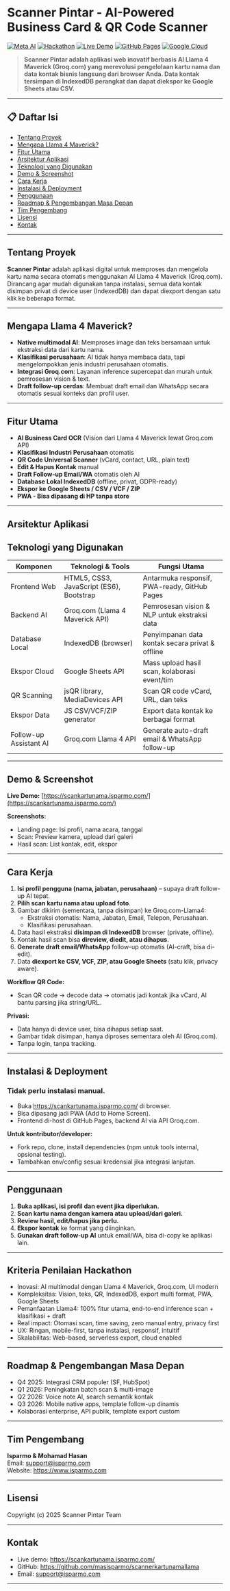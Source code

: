# Scanner Pintar - AI-Powered Business Card & QR Code Scanner

[![Meta AI](https://img.shields.io/badge/Meta-Llama_4_Maverick-0467DF?style=for-the-badge&logo=meta&logoColor=white)](https://llama.com)
[![Hackathon](https://img.shields.io/badge/Hackathon-Meta_Hacktiv8_2025-FF6B35?style=for-the-badge)](https://hacktiv8.com)
[![Live Demo](https://img.shields.io/badge/Live-Demo-success?style=for-the-badge&logo=google-chrome&logoColor=white)](https://scankartunama.isparmo.com/)
[![GitHub Pages](https://img.shields.io/badge/Frontend-GitHub_Pages-222222?style=for-the-badge&logo=github&logoColor=white)](https://pages.github.com/)
[![Google Cloud](https://img.shields.io/badge/Backend-GCP-4285F4?style=for-the-badge&logo=google-cloud&logoColor=white)](https://cloud.google.com/)

> **Scanner Pintar adalah aplikasi web inovatif berbasis AI Llama 4 Maverick (Groq.com) yang merevolusi pengelolaan kartu nama dan data kontak bisnis langsung dari browser Anda. Data kontak tersimpan di IndexedDB perangkat dan dapat diekspor ke Google Sheets atau CSV.**

---

## 📋 Daftar Isi

- [Tentang Proyek](#tentang-proyek)
- [Mengapa Llama 4 Maverick?](#mengapa-llama-4-maverick)
- [Fitur Utama](#fitur-utama)
- [Arsitektur Aplikasi](#arsitektur-aplikasi)
- [Teknologi yang Digunakan](#teknologi-yang-digunakan)
- [Demo & Screenshot](#demo--screenshot)
- [Cara Kerja](#cara-kerja)
- [Instalasi & Deployment](#instalasi--deployment)
- [Penggunaan](#penggunaan)
- [Roadmap & Pengembangan Masa Depan](#roadmap--pengembangan-masa-depan)
- [Tim Pengembang](#tim-pengembang)
- [Lisensi](#lisensi)
- [Kontak](#kontak)
---

## Tentang Proyek

**Scanner Pintar** adalah aplikasi digital untuk memproses dan mengelola kartu nama secara otomatis menggunakan AI Llama 4 Maverick (Groq.com). Dirancang agar mudah digunakan tanpa instalasi, semua data kontak disimpan privat di device user (IndexedDB) dan dapat diexport dengan satu klik ke beberapa format.

---

## Mengapa Llama 4 Maverick?

- **Native multimodal AI**: Memproses image dan teks bersamaan untuk ekstraksi data dari kartu nama.
- **Klasifikasi perusahaan**: AI tidak hanya membaca data, tapi mengelompokkan jenis industri perusahaan otomatis.
- **Integrasi Groq.com**: Layanan inference supercepat dan murah untuk pemrosesan vision & text.
- **Draft follow-up cerdas**: Membuat draft email dan WhatsApp secara otomatis sesuai konteks dan profil user.

---

## Fitur Utama

- **AI Business Card OCR** (Vision dari Llama 4 Maverick lewat Groq.com API)
- **Klasifikasi Industri Perusahaan** otomatis
- **QR Code Universal Scanner** (vCard, contact, URL, plain text)
- **Edit & Hapus Kontak** manual
- **Draft Follow-up Email/WA** otomatis oleh AI
- **Database Lokal IndexedDB** (offline, privat, GDPR-ready)
- **Ekspor ke Google Sheets / CSV / VCF / ZIP**
- **PWA - Bisa dipasang di HP tanpa store**

---

## Arsitektur Aplikasi



## Teknologi yang Digunakan

| Komponen               | Teknologi & Tools                   | Fungsi Utama                                    |
|------------------------|-------------------------------------|-------------------------------------------------|
| Frontend Web           | HTML5, CSS3, JavaScript (ES6), Bootstrap | Antarmuka responsif, PWA-ready, GitHub Pages    |
| Backend AI             | Groq.com (Llama 4 Maverick API)     | Pemrosesan vision & NLP untuk ekstraksi data    |
| Database Local         | IndexedDB (browser)                 | Penyimpanan data kontak secara privat & offline |
| Ekspor Cloud           | Google Sheets API                   | Mass upload hasil scan, kolaborasi event/tim     |
| QR Scanning            | jsQR library, MediaDevices API      | Scan QR code vCard, URL, dan teks                |
| Ekspor Data            | JS CSV/VCF/ZIP generator            | Export data kontak ke berbagai format            |
| Follow-up Assistant AI | Groq.com Llama 4 API                | Generate auto-draft email & WhatsApp follow-up   |

---

## Demo & Screenshot

**Live Demo:** [https://scankartunama.isparmo.com/](https://scankartunama.isparmo.com/)

**Screenshots:**  
- Landing page: Isi profil, nama acara, tanggal  
- Scan: Preview kamera, upload dari galeri  
- Hasil scan: List kontak, edit, ekspor

---

## Cara Kerja

1. **Isi profil pengguna (nama, jabatan, perusahaan)** – supaya draft follow-up AI tepat.
2. **Pilih scan kartu nama atau upload foto**.
3. Gambar dikirim (sementara, tanpa disimpan) ke Groq.com-Llama4:
   - Ekstraksi otomatis: Nama, Jabatan, Email, Telepon, Perusahaan.
   - Klasifikasi perusahaan.
4. Data hasil ekstraksi **disimpan di IndexedDB** browser (private, offline).
5. Kontak hasil scan bisa **direview, diedit, atau dihapus**.
6. **Generate draft email/WhatsApp** follow-up otomatis (AI-craft, bisa di-edit).
7. Data **diexport ke CSV, VCF, ZIP, atau Google Sheets** (satu klik, privacy aware).

**Workflow QR Code:**
- Scan QR code → decode data → otomatis jadi kontak jika vCard, AI bantu parsing jika string/URL.

**Privasi:**
- Data hanya di device user, bisa dihapus setiap saat.
- Gambar tidak disimpan, hanya diproses sementara oleh AI (Groq.com).
- Tanpa login, tanpa tracking.

---

## Instalasi & Deployment

### Tidak perlu instalasi manual.

- Buka https://scankartunama.isparmo.com/ di browser.
- Bisa dipasang jadi PWA (Add to Home Screen).
- Frontend di-host di GitHub Pages, backend AI via API Groq.com.

**Untuk kontributor/developer:**
- Fork repo, clone, install dependencies (npm untuk tools internal, opsional testing).
- Tambahkan env/config sesuai kredensial jika integrasi lanjutan.

---

## Penggunaan

1. **Buka aplikasi, isi profil dan event jika diperlukan.**
2. **Scan kartu nama dengan kamera atau upload/dari galeri.**
3. **Review hasil, edit/hapus jika perlu.**
4. **Ekspor kontak** ke format yang diinginkan.
5. **Gunakan draft follow-up AI** untuk email/WA, bisa di-copy ke aplikasi lain.

---

## Kriteria Penilaian Hackathon

- Inovasi: AI multimodal dengan Llama 4 Maverick, Groq.com, UI modern
- Kompleksitas: Vision, teks, QR, IndexedDB, export multi format, PWA, Google Sheets
- Pemanfaatan Llama4: 100% fitur utama, end-to-end inference scan + klasifikasi + draft
- Real impact: Otomasi scan, time saving, zero manual entry, privacy first
- UX: Ringan, mobile-first, tanpa instalasi, responsif, intuitif
- Skalabilitas: Web-based, serverless export, cloud enabled

---

## Roadmap & Pengembangan Masa Depan

- Q4 2025: Integrasi CRM populer (SF, HubSpot)
- Q1 2026: Peningkatan batch scan & multi-image
- Q2 2026: Voice note AI, search semantik kontak
- Q3 2026: Mobile native apps, template follow-up dinamis
- Kolaborasi enterprise, API publik, template export custom

---

## Tim Pengembang

**Isparmo & Mohamad Hasan**  
Email: support@isparmo.com  
Website: https://www.isparmo.com

---

## Lisensi

Copyright (c) 2025 Scanner Pintar Team

---

## Kontak

- Live demo: https://scankartunama.isparmo.com/
- GitHub: https://github.com/masisparmo/scannerkartunamallama
- Email: support@isparmo.com

---


